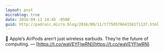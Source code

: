 ```yaml
---
layout: post
microblog: true
date: 2016-09-11 14:45 -0500
guid: http://padraic.micro.blog/2016/09/11/t775057664158171137.html
---
```

🔗 Apple’s AirPods aren’t just wireless earbuds. They’re the future of computing. — [https://t.co/waVEYFlwRN](https://t.co/waVEYFlwRN)
